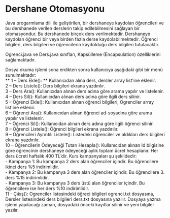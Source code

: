 # Dershane Otomasyonu  

Java progarmlama dili ile geliştirilen, bir dershaneye kaydolan öğrencileri ve bu dershanede verilen derslerin takip edilebilmesini sağlayan bir otomasyondur. 
Bu dershanede birçok ders verilmektedir. Dershaneye kaydolan öğrenci bir veya birden fazla derse kaydolabilmektedir. 
Öğrenci bilgileri, ders bilgileri ve öğrencilerin kaydolduğu ders bilgileri tutulacaktır.  

Ogrenci.java ve Ders.java sınıfları, Kapsülleme (Encapsulation) özelliklerini sağlamaktadır.  

Dosya okuma işlemi sona erdikten sonra kullanıcıya aşağıdaki gibi bir menü sunulmaktadır:  
** 1 – Ders Ekle(): ** Kullanıcıdan alına ders, dersler array list'ine eklenir.  
2 – Ders Listele(): Ders bilgileri ekrana yazdırılır.  
3 – Ders Ara(): Kullanıcıdan alınan ders adına göre arama yapılır ve listelenir.  
4 – Ders Sil(): Kullanıcıdan alınan ders adına göre ilgili ders silinir.  
5 – Öğrenci Ekle(): Kullanıcıdan alınan öğrenci bilgileri, Ogrenciler array list'ine eklenir.  
6 – Öğrenci Ara(): Kullanıcıdan alınan öğrenci ad-soyadına göre arama yapılır ve listelenir.  
7 – Öğrenci Sil(): Kullanıcıdan alınan ders adına göre ilgili öğrenci silinir.  
8 – Öğrenci Listele(): Öğrenci bilgileri ekrana yazdırılır.  
9 – Öğrencileri Ayrıntılı Listele(): Listedeki öğrenciler ve aldıkları ders bilgileri ekrana yazdırılır.  
10 – Öğrencilerin Ödeyeceği Tutarı Hesapla(): Kullanıcıdan alınan Id bilgisine göre öğrencinin dershaneye ödeyeceği aylık toplam ücret hesaplanır.
Her ders ücreti haftalık 400 TL’dir. Kurs kampanyaları şu şekildedir:   
    - Kampanya 1: Bu kampanya 2 ders alan öğrenciler içindir. Bu öğrencilere ikinci ders %5 indirimlidir.  
    - Kampanya 2: Bu kampanya 3 ders alan öğrenciler içindir. Bu öğrencilere 3. ders %15 indirimlidir.  
    - Kampanya 3: Bu kampanya 3 ders üstü alan öğrenciler içindir. Bu öğrencilere ise her ders %10 indirimlidir.  
11 - Çıkış(): Ogrenciler listesindeki öğreci bilgileri ogrenci.txt dosyasına, Dersler listesindeki ders bilgileri ders.txt dosyasına yazılır. Dosyaya yazma işlemi yapılacağı zaman, dosyadaki 
önceki kayıtlar silinir ve yeni bilgiler yazılır. 



